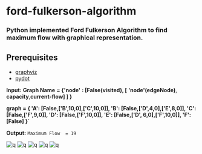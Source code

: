 # ford-fulkerson-algorithm
### Python implemented Ford Fulkerson Algorithm to find maximum flow with graphical representation.

## Prerequisites ##

* [graphviz](https://pypi.org/project/graphviz/)
* [pydot](https://pypi.org/project/pydot/)


__Input:__
    __Graph Name__ __= {'node'__ __: [False(visited), [__ __'node'(edgeNode)__, __capacity__,__current-flow] ] }__


   __graph = {
    'A': [False,['B',10,0],['C',10,0]],
    'B': [False,['D',4,0],['E',8,0]],
    'C': [False,['F',9,0]],
    'D': [False,['F',10,0]],
    'E': [False,['D', 6,0],['F',10,0]],
    'F': [False]
}`__

__Output:__
  `Maximum Flow  = 19`

![q](https://github.com/linxnerd/ford-fulkerson-algorithm/blob/master/Graphs/0.png)
![q](https://github.com/linxnerd/ford-fulkerson-algorithm/blob/master/Graphs/1.png)
![q](https://github.com/linxnerd/ford-fulkerson-algorithm/blob/master/Graphs/2.png)
![q](https://github.com/linxnerd/ford-fulkerson-algorithm/blob/master/Graphs/3.png)
![q](https://github.com/linxnerd/ford-fulkerson-algorithm/blob/master/Graphs/4.png)

